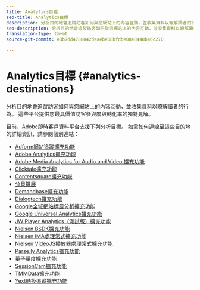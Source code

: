 ```yaml
---
title: Analytics目標
seo-title: Analytics目標
description: 分析目的地會追蹤訪客如何與您網站上的內容互動，並收集資料以瞭解讀者的行為。 這些平台提供您最具價值訪客參與度與轉化率的獨特見解。
seo-description: 分析目的地會追蹤訪客如何與您網站上的內容互動，並收集資料以瞭解讀者的行為。 這些平台提供您最具價值訪客參與度與轉化率的獨特見解。
translation-type: tm+mt
source-git-commit: e3b7dd4788042deaeba68bfdbe08e8448b46c270

---
```



# Analytics目標 {#analytics-destinations}

分析目的地會追蹤訪客如何與您網站上的內容互動，並收集資料以瞭解讀者的行為。 這些平台提供您最具價值訪客參與度與轉化率的獨特見解。

目前，Adobe即時客戶資料平台支援下列分析目標。 如需如何連線至這些目的地的詳細資訊，請參閱個別連結：

* [Adform網站追蹤擴充功能](/help/rtcdp/destinations/adform-extension.md)
* [Adobe Analytics擴充功能](/help/rtcdp/destinations/adobe-analytics-extension.md)
* [Adobe Media Analytics for Audio and Video 擴充功能](/help/rtcdp/destinations/adobe-video-analytics-extension.md)
* [Clicktale擴充功能](/help/rtcdp/destinations/clicktale-extension.md)
* [Contentsquare擴充功能](/help/rtcdp/destinations/contentsquare-extension.md)
* [分貝擴展](/help/rtcdp/destinations/decibel-extension.md)
* [Demandbase擴充功能](/help/rtcdp/destinations/demandbase-extension.md)
* [Dialogtech擴充功能](/help/rtcdp/destinations/dialogtech-extension.md)
* [Google全域網站標籤分析擴充功能](/help/rtcdp/destinations/gtag-analytics-extension.md)
* [Google Universal Analytics擴充功能](/help/rtcdp/destinations/google-universal-analytics-extension.md)
* [JW Player Analytics（測試版）擴充功能](/help/rtcdp/destinations/jw-player-analytics-extension.md)
* [Nielsen BSDK擴充功能](nielsen-bsdk-extension.md)
* [Nielsen IMA處理常式擴充功能](nielsen-ima-extension.md)
* [Nielsen VideoJS播放器處理常式擴充功能](nielsen-videojs-extension.md)
* [Parse.ly Analytics擴充功能](parsely-extension.md)
* [量子量度擴充功能](quantum-metric-extension.md)
* [SessionCam擴充功能](sessioncam-extension.md)
* [TMMData擴充功能](tmmdata-extension.md)
* [Yext轉換追蹤擴充功能](yext-extension.md)

